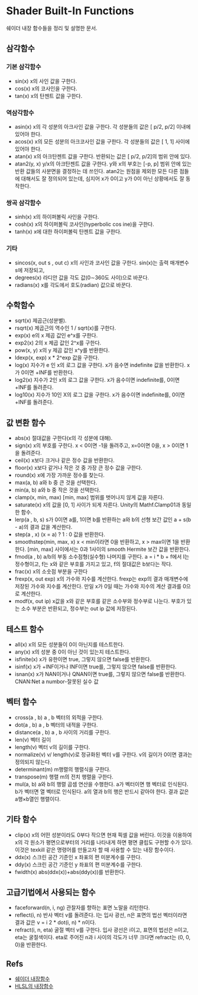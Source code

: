 # Shader Built-In Functions
쉐이더 내장 함수들을 정리 및 설명한 문서.

## 삼각함수
### 기본 삼각함수
* sin(x)
x의 사인 값을 구한다.
* cos(x)
x의 코사인을 구한다.
* tan(x)
x의 탄젠트 값을 구한다.

### 역삼각함수
* asin(x)
x의 각 성분의 아크사인 값을 구한다.
각 성분들의 값은 [ p/2, p/2] 이내에 있어야 한다.
* acos(x)
x의 모든 성분의 아크코사인 값을 구한다.
각 성분들의 값은 [ 1, 1] 사이에 있어야 한다.
* atan(x)
x의 아크탄젠트 값을 구한다.
반환되는 값은 [ p/2, p/2]의 범위 안에 있다.
* atan2(y, x)
y/x의 아크탄젠트 값을 구한다.
y와 x의 부호는 [-p, p] 범위 안에 있는 반환 값들의 사분면을 결정하는 데 쓰인다.
atan2는 원점을 제외한 모든 다른 점들에 대해서도 잘 정의되어 있는데, 심지어 x가 0이고 y가 0이 아닌 상황에서도 잘 동작한다.

### 쌍곡 삼각함수
* sinh(x) x의 하이퍼볼릭 사인을 구한다.
* cosh(x) x의 하이퍼볼릭 코사인(hyperbolic cos ine)을 구한다.
* tanh(x) x에 대한 하이퍼볼릭 탄젠트 값을 구한다.

### 기타
* sincos(x, out s , out c)
x의 사인과 코사인 값을 구한다. sin(x)는 출력 매개변수 s에 저장되고,
* degrees(x)
라디안 값을 각도 값(0∼360도 사이)으로 바꾼다.
* radians(x)
x를 각도에서 호도(radian) 값으로 바꾼다.

## 수학함수
* sqrt(x)
제곱근(성분별).
* rsqrt(x)
제곱근의 역수인 1 / sqrt(x)를 구한다.
* exp(x)
e의 x 제곱 값인 e^x를 구한다.
* exp2(x)
2의 x 제곱 값인 2^x를 구한다.
* pow(x, y)
x의 y 제곱 값인 x^y를 반환한다.
* ldexp(x, exp)
x * 2^exp 값을 구한다.
* log(x)
지수가 e 인 x의 로그 값을 구한다.
x가 음수면 indefinite 값을 반환한다.
x가 0이면 +INF를 반환한다.
* log2(x)
지수가 2인 x의 로그 값을 구한다.
x가 음수이면 indefinite를, 0이면 +INF를 돌려준다.
* log10(x)
지수가 10인 X의 로그 값을 구한다.
x가 음수이면 indefinite를, 0이면 +INF를 돌려준다.

## 값 변환 함수
* abs(x)
절대값을 구한다(x의 각 성분에 대해).
* sign(x)
x의 부호를 구한다.
x < 0이면 -1을 돌려주고, x=0이면 0을, x > 0이면 1을 돌려준다.
* ceil(x)
x보다 크거나 같은 정수 값을 반환한다.
* floor(x)
x보다 같거나 작은 것 중 가장 큰 정수 값을 구한다.
* round(x)
x에 가장 가까운 정수를 찾는다.
* max(a, b)
a와 b 중 큰 것을 선택한다.
* min(a, b)
a와 b 중 작은 것을 선택한다.
* clamp(x, min, max)
[min, max] 범위를 벗어나지 않게 값을 자른다.
* saturate(x)
x의 값을 [0, 1] 사이가 되게 자른다.
Unity의 Mathf.Clamp01과 동일한 함수.
* lerp(a , b, s)
s가 0이면 a를, 1이면 b를 반환하는 a와 b의 선형 보간 값인 a + s(b - a)의 결과 값을 계산한다.
* step(a , x)
(x = a) ? 1 : 0 값을 반환한다.
* smoothstep(min, max, x)
x < min이라면 0을 반환하고, x > max이면 1을 반환한다. [min, max]
사이에서는 0과 1사이의 smooth Hermite 보간 값을 반환한다.
* fmod(a , b)
a/b의 부동 소수점형(실수형) 나머지를 구한다. a = i * b + f에서 I는
정수형이고, f는 x와 같은 부호를 가지고 있고, f의 절대값은 b보다는 작다.
* frac(x)
x의 소숫점 부분을 구한다
* frexp(x, out exp)
x의 가수와 지수를 계산한다.
frexp는 exp의 결과 매개변수에 저장된 가수와 지수를 계산한다.
만일 x가 0일 때는 가수와 지수의 계산 결과를 0으로 계산한다.
* modf(x, out ip)
x값을 x와 같은 부호를 같은 소수부와 정수부로 나눈다.
부호가 있는 소수 부분은 반환되고, 정수부는 out ip 값에 저장된다.

## 테스트 함수
* all(x)
x의 모든 성분들이 0이 아닌지를 테스트한다.
* any(x)
x의 성분 중 0이 아닌 것이 있는지 테스트한다.
* isfinite(x)
x가 유한이면 true, 그렇지 않으면 false를 반환한다.
* isinf(x)
x가 +INF이거나 INF이면 true를, 그렇지 않으면 false를 반환한다.
* isnan(x)
x가 NAN이거나 QNAN이면 true를, 그렇지 않으면 false를 반환한다.
CNAN:Net a numbor-잘못된 실수 값

## 벡터 함수
* cross(a , b)
a , b 벡터의 외적을 구한다.
* dot(a , b)
a , b 벡터의 내적을 구한다.
* distance(a , b)
a , b 사이의 거리를 구한다.
* len(v)
벡터 길이
* length(v)
벡터 v의 길이를 구한다.
* normalize(v)
v/ length(v)로 정규화된 벡터 v를 구한다.
v의 길이가 0이면 결과는 정의되지 않는다.
* determinant(m)
m행렬의 행렬식을 구한다.
* transpose(m)
행렬 m의 전치 행렬을 구한다.
* mul(a, b)
a와 b의 행렬 곱셈 연산을 수행한다. a가 벡터이면 행 벡터로 인식된다.
b가 벡터면 열 벡터로 인식된다. a의 열과 b의 행은 반드시 같아야 한다.
결과 값은 a행×b열인 행렬이다.

## 기타 함수
* clip(x)
x의 어떤 성분이라도 0부다 작으면 현재 픽셀 값을 버린다.
이것을 이용하여 x의 각 원소가 평면으로부터의 거리를 나타내게 하면 평면 클립도 구현할 수가 있다.
이것은 texkill 같은 명령어를 만들고자 할 때 사용할 수 있는 내장 함수이다.
* ddx(x)
스크린 공간 기준인 x 좌표의 편 미분계수를 구한다.
* ddy(x)
스크린 공간 기준인 y 좌표의 편 미분계수를 구한다.
* fwidth(x)
abs(ddx(x))+abs(ddy(x))를 반환한다.

## 고급기법에서 사용되는 함수
* faceforward(n, i, ng)
관찰자를 향하는 표면 노말을 리턴한다.
* reflect(i, n)
반사 벡터 v를 돌려준다. I는 입사 광선, n은 표면의 법선 벡터이라면 결과
값은 v = i 2 * dot(i, n) * n이다.
* refract(i, n, eta)
굴절 벡터 v를 구한다.
입사 광선은 i이고, 표면의 법선은 n이고, eta는 굴절색이다.
eta로 주어진 n과 i 사이의 각도가 너무 크다면 refract는 (0, 0, 0)을 반환한다.

## Refs
* [쉐이더 내장함수](http://blog.naver.com/inushaha/10020452097)
* [HLSL의 내장함수](http://indra207.egloos.com/4856054)
